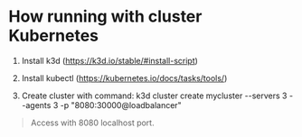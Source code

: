 # How running with cluster Kubernetes

1. Install k3d (https://k3d.io/stable/#install-script)

2. Install kubectl (https://kubernetes.io/docs/tasks/tools/)

3. Create cluster with command:
k3d cluster create mycluster --servers 3 --agents 3 -p "8080:30000@loadbalancer"

> Access with 8080 localhost port.
